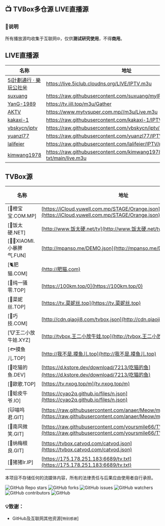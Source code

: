 ## 📺 TVBox多仓源 LIVE直播源

### 📖说明
所有播放源均收集于互联网🌐，仅供**测试研究使用**，不得**商用**。

## LIVE直播源

|名称|地址|类型|
| ------------ | ------------ | ------------ |
|[5i計劃通行 · 樂玩公社㊙️](https://live.5iclub.cloudns.org/LIVE "fanmingming")|https://live.5iclub.cloudns.org/LIVE/IPTV.m3u|IPV6|
|[suxuang](https://github.com/suxuang/myIPTV "suxuang")|https://raw.githubusercontent.com/suxuang/myIPTV/main/ipv6.m3u|IPV4/IPV6|
|[YanG-1989](https://yang-1989.eu.org "YanG-1989")|https://tv.iill.top/m3u/Gather|IPV4/IPV6|
|[AKTV](https://www.mytvsuper.com.mp "AKTV")|https://www.mytvsuper.com.mp//m3u/Live.m3u|IPV4/IPV6|
|[kakaxi-1](https://github.com/kakaxi-1/IPTV "kakaxi-1")|https://raw.githubusercontent.com/kakaxi-1/IPTV/main/ipv6.m3u|IPV6|
|[vbskycn/iptv](https://github.com/vbskycn/iptv "vbskycn")|https://raw.githubusercontent.com/vbskycn/iptv/master/tv/iptv6.m3u|IPV6|
|[yuanzl77](https://github.com/yuanzl77/IPTV "yuanzl77")|https://raw.githubusercontent.com/yuanzl77/IPTV/raw/main/live.m3u|IPV4/IPV6|
|[lalifeier](https://github.com/lalifeier/IPTV "lalifeier")|https://raw.githubusercontent.com/lalifeier/IPTV/main/m3u/IPTV.m3u|IPV4/IPV6|
|[kimwang1978](https://github.com/kimwang1978/collect-tv-txt "kimwang1978")|https://raw.githubusercontent.com/kimwang1978/collect-tv-txt/main/live.m3u|IPV4/IPV6|

## TVBox源
|名称|地址|类型|
| ------------ | ------------ | ------------ |
|[🍊橙宝宝.COM.MP]|[https://iCloud.yuwell.com.mp/STAGE/Orange.json](https://iCloud.yuwell.com.mp/STAGE/Orange.json)|源|
|[🍙饭太硬.NET]|[http://www.饭太硬.net/tv](http://www.饭太硬.net/tv)|源|
|[🦸‍♀️XIAOMI.小暴脾气.FUN]|[http://mpanso.me/DEMO.json](http://mpanso.me/DEMO.json)|源|
|[🐈肥猫.COM]|[(http://肥猫.com)](http://肥猫.com)|源|
|[🔞纯一骚零.TOP]|[https://100km.top/0](https://100km.top/0)|源|
|[🥑菜妮丝.TOP]|[https://tv.菜妮丝.top](https://tv.菜妮丝.top)|源|
|[🏓巧技.COM]|[http://cdn.qiaoji8.com/tvbox.json](http://cdn.qiaoji8.com/tvbox.json)|源|
|[🐮王二小放牛娃.XYZ]|[http://tvbox.王二小放牛娃.top](http://tvbox.王二小放牛娃.top)|源|
|[🐟摸鱼儿.TOP]|[http://我不是.摸鱼儿.top](http://我不是.摸鱼儿.top)|源|
|[🦉吃猫的鱼.DEV]|[https://d.kstore.dev/download/7213/吃猫的鱼](https://d.kstore.dev/download/7213/吃猫的鱼)|源|
|[🍁歐歌.TOP]|[https://tv.nxog.top/m](tv.nxog.top/m)|源|
|[🍺蛤皮牛爷.IO]|[https://cyao2q.github.io/files/n.json](https://cyao2q.github.io/files/n.json)|源|
|[🐱喵呜君.GIT]|[https://raw.githubusercontent.com/anaer/Meow/main/meow.json](https://raw.githubusercontent.com/anaer/Meow/main/meow.json)|源|
|[🍋南风微笑.GIT]|[https://raw.githubusercontent.com/yoursmile66/TVBox/main/XC.json](https://raw.githubusercontent.com/yoursmile66/TVBox/main/XC.json)|源|
|[🧿纳梅根良.GIT]|[https://tvbox.catvod.com/catvod.json](https://tvbox.catvod.com/catvod.json)|源|
|[🐷猪猪lr.IP]|[https://175.178.251.183:6689/tv.txt](https://175.178.251.183:6689/tv.txt)|源|

本项目不存储任何的流媒体内容，所有的法律责任与后果应由使用者自行承担。

<p>
<img alt="GitHub Repo stars" src="https://img.shields.io/github/stars/YuWell-Loong/iCloud">
<img alt="GitHub forks" src="https://img.shields.io/github/forks/YuWell-Loong/iCloud">
<img alt="GitHub issues" src="https://img.shields.io/github/issues/YuWell-Loong/iCloud">
<img alt="GitHub watchers" src="https://img.shields.io/github/watchers/YuWell-Loong/iCloudE">
<img alt="GitHub contributors" src="https://img.shields.io/github/contributors/YuWell-Loong/iCloud">
<img alt="GitHub" src="https://img.shields.io/github/license/YuWell-Loong/iCloud">
</p>

### 💡致谢：
- GitHub及互联网其他资源[`特别感谢`]
